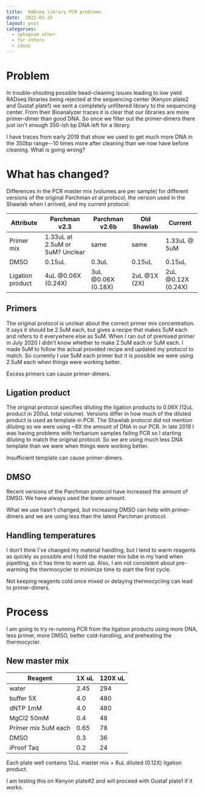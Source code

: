 ```yaml
---
title:  RADseq library PCR problems
date:  2022-03-25
layout: post
categories:
  - sphagnum other
  - for others
  - ideas
---
```

# Problem

In trouble-shooting possible bead-cleaning issues leading to low yield RADseq libraries being rejected at the sequencing center (Kenyon plate2 and Gustaf plate1) we sent a completely unfiltered library to the sequencing center. From their Bioanalyzer traces it is clear that our libraries are more primer-dimer than good DNA. So once we filter out the primer-dimers there just isn't enough 350-ish bp DNA left for a library.

I have traces from early 2019 that show we used to get much more DNA in the 350bp range--10 times more after cleaning than we now have before cleaning. What is going wrong?

# What has changed?

Differences in the PCR master mix (volumes are per sample) for different versions of the original Parchman _et al_ protocol, the version used in the Shawlab when I arrived, and my current protocol:

| Attribute | Parchman v2.3 | Parchman v2.6b | Old Shawlab | Current |
| --- | --- | --- | --- | --- |
| Primer mix | 1.33uL at 2.5uM or 5uM? Unclear | same | same | 1.33uL @ 5uM |
| DMSO | 0.15uL | 0.3uL | 0.15uL | 0.15uL |
| Ligation product | 4uL @0.06X (0.24X) | 3uL @0.06X (0.18X) | 2uL @1X (2X) | 2uL @0.12X (0.24X) |

## Primers

The original protocol is unclear about the correct primer mix concentration. It says it should be 2.5uM each, but gives a recipe that makes 5uM each and refers to it everywhere else as 5uM. When I ran out of premixed primer in July 2020 I didn't know whether to make 2.5uM each or 5uM each. I made 5uM to follow the actual provided recipe and updated my protocol to match. So currently I use 5uM each primer but it is possible we were using 2.5uM each when things were working better.

Excess primers can cause primer-dimers.

## Ligation product

The original protocol specifies diluting the ligation products to 0.06X (12uL product in 200uL total volume). Versions differ in how much of the diluted product is used as template in PCR. The Shawlab protocol did not mention diluting so we were using ~8X the amount of DNA in our PCR. In late 2019 I was having problems with herbarium samples failing PCR so I starting diluting to match the original protocol. So we are using much less DNA template than we were when things were working better.

Insufficient template can cause primer-dimers.

## DMSO

Recent versions of the Parchman protocol have increased the amount of DMSO. We have always used the lower amount.

What we use hasn't changed, but increasing DMSO can help with primer-dimers and we are using less than the latest Parchman protocol.

## Handling temperatures

I don't think I've changed my material handling, but I tend to warm reagents as quickly as possible and I hold the master mix tube in my hand when pipetting, so it has time to warm up. Also, I am not consistent about pre-warming the thermocycler to minimize time to start the first cycle.

Not keeping reagents cold once mixed or delaying thermocycling can lead to primer-dimers.

# Process

I am going to try re-running PCR from the ligation products using more DNA, less primer, more DMSO, better cold-handling, and preheating the thermocycler.

## New master mix

| Reagent | 1X uL | 120X uL |
| --- | --- | --- |
| water | 2.45 | 294 |
| buffer 5X | 4.0 | 480 |
| dNTP 1mM | 4.0 | 480 |
| MgCl2 50mM | 0.4 | 48 |
| Primer mix 5uM each | 0.65 | 78 |
| DMSO | 0.3 | 36 |
| iProof Taq | 0.2 | 24 |

Each plate well contains 12uL master mix + 8uL diluted (0.12X) ligation product.

I am testing this on Kenyon plate#2 and will proceed with Gustaf plate1 if it works.
